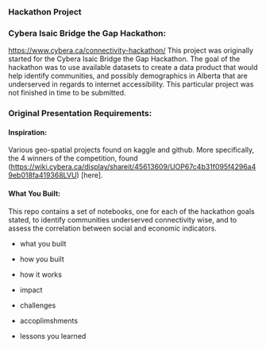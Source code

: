 ### Hackathon Project

### Cybera Isaic Bridge the Gap Hackathon:
https://www.cybera.ca/connectivity-hackathon/
This project was originally started for the Cybera Isaic Bridge the Gap Hackathon. The goal of the hackathon was to use available datasets to create a data product that would help identify communities, and possibly demographics in Alberta that are underserved in regards to internet accessibility. This particular project was not finished in time to be submitted.


### Original Presentation Requirements:
#### Inspiration:
Various geo-spatial projects found on kaggle and github. More specifically, the 4 winners of the competition, found (https://wiki.cybera.ca/display/shareit/45613609/UOP67c4b31f095f4296a49eb018fa419368LVU) [here]. 

#### What You Built:
This repo contains a set of notebooks, one for each of the hackathon goals stated, to identify communities underserved connectivity wise, and to assess the correlation between social and economic indicators.
- what you built
- how you built
- how it works
- impact


- challenges
- accoplimshments
- lessons you learned

